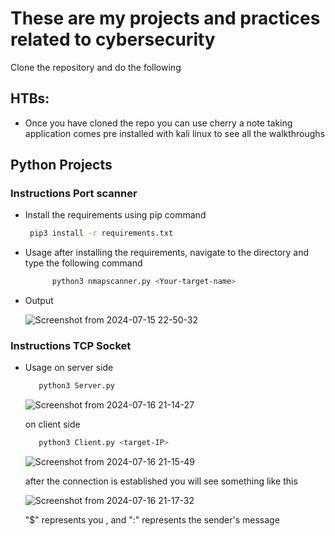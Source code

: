 # These are my projects and practices related to cybersecurity 

Clone the repository and do the following

## HTBs:
- Once you have cloned the repo you can use cherry a note taking application comes pre installed with kali linux to see all the walkthroughs
## Python Projects
### Instructions Port scanner
- Install the requirements using pip command
   ```bash
    pip3 install -r requirements.txt
- Usage
  after installing the requirements, navigate to the directory and type the following command
  ```bash
        python3 nmapscanner.py <Your-target-name>

- Output
  
  ![Screenshot from 2024-07-15 22-50-32](https://github.com/user-attachments/assets/ec1d86e6-ac11-4458-b44a-52d135a5eba1)
### Instructions TCP Socket
- Usage
     on server side
     ```bash
        python3 Server.py
     ```
     ![Screenshot from 2024-07-16 21-14-27](https://github.com/user-attachments/assets/0423ccb9-07c7-40b0-a3c2-3e38c92e8ff1)


     on client side
     ```bash
        python3 Client.py <target-IP>
     ```
     ![Screenshot from 2024-07-16 21-15-49](https://github.com/user-attachments/assets/066dd78e-4f02-40a2-8bc1-e3fdb811452a)

  after the connection is established you will see something like this
  
  ![Screenshot from 2024-07-16 21-17-32](https://github.com/user-attachments/assets/b8ed4b83-05d3-4c2f-a779-346c1895299c)
  
  "$" represents you , and ":" represents the sender's message 
